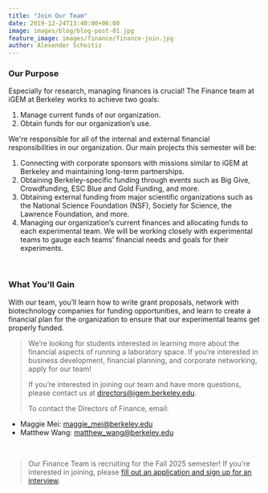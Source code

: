```yaml
---
title: "Join Our Team"
date: 2019-12-24T13:40:00+06:00
image: images/blog/blog-post-01.jpg
feature_image: images/finance/finance-join.jpg
author: Alexender Schoitiz
---
```

### Our Purpose

Especially for research, managing finances is crucial! The Finance team at iGEM at Berkeley works to achieve two goals:
1. Manage current funds of our organization.
2. Obtain funds for our organization’s use.

We're responsible for all of the internal and external financial responsibilities in our organization. Our main projects this semester will be: 
1. Connecting with corporate sponsors with missions similar to iGEM at Berkeley and maintaining long-term partnerships. 
2. Obtaining Berkeley-specific funding through events such as Big Give, Crowdfunding, ESC Blue and Gold Funding, and more. 
3. Obtaining external funding from major scientific organizations such as the National Science Foundation (NSF), Society for Science, the Lawrence Foundation, and more. 
4. Managing our organization’s current finances and allocating funds to each experimental team. We will be working closely with experimental teams to gauge each teams’ financial needs and goals for their experiments.

&nbsp;

### What You'll Gain

With our team, you’ll learn how to write grant proposals, network with biotechnology companies for funding opportunities, and learn to create a financial plan for the organization to ensure that our experimental teams get properly funded. 

> We’re looking for students interested in learning more about the financial aspects of running a laboratory space. If you’re interested in business development, financial planning, and corporate networking, apply for our team! 
>
> If you’re interested in joining our team and have more questions, please contact us at <directors@igem.berkeley.edu>.
>
> To contact the Directors of Finance, email: 
* Maggie Mei: <maggie_mei@berkeley.edu>
* Matthew Wang: <matthew_wang@berkeley.edu>

&nbsp;

> Our Finance Team is recruiting for the Fall 2025 semester! If you're interested in joining, please [fill out an application and sign up for an interview](https://forms.gle/5fAZc3GvVcghVLrw7).

